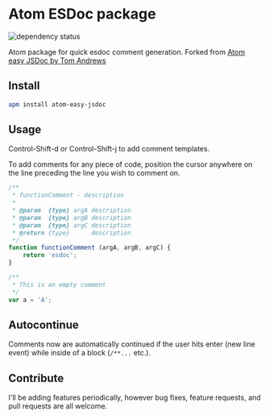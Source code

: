 # Atom ESDoc package

![dependency status](https://david-dm.org/iocast/atom-esdoc.svg)

Atom package for quick esdoc comment generation.
Forked from [Atom easy JSDoc by Tom Andrews](https://github.com/tgandrews/atom-easy-jsdoc)

## Install

```bash
apm install atom-easy-jsdoc
```

## Usage

Control-Shift-d or Control-Shift-j to add comment templates.

To add comments for any piece of code, position the cursor anywhere on the line preceding the line you wish to comment on.
```javascript
/**
 * functionComment - description
 *  
 * @param  {type} argA description
 * @param  {type} argB description
 * @param  {type} argC description
 * @return {type}      description
 */
function functionComment (argA, argB, argC) {
    return 'esdoc';
}
```

```javascript
/**
 * This is an empty comment
 */
var a = 'A';
```

## Autocontinue

Comments now are automatically continued if the user hits enter (new line event) while inside of a block (`/**...` etc.).

## Contribute
I'll be adding features periodically, however bug fixes, feature requests, and pull requests are all welcome.
